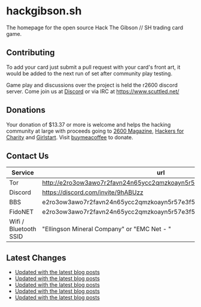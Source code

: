 # hackgibson.sh
The homepage for the open source Hack The Gibson // SH trading card game.


## Contributing

To add your card just submit a pull request with your card's front art, it would be added to the next run of set after community play testing.

Game play and discussions over the project is held the r2600 discord server. Come join us at [Discord](https://discord.com/invite/9hABUzz) or via IRC at https://www.scuttled.net/


## Donations

Your donation of $13.37 or more is welcome and helps the hacking community at large with proceeds going to [2600 Magazine](https://2600.com/), [Hackers for Charity](https://hackersforcharity.org) and [Girlstart](https://girlstart.org).  Visit [buymeacoffee](https://www.buymeacoffee.com/hackgibson.sh) to donate.


## Contact Us

Service | url
-|-
Tor | http://e2ro3ow3awo7r2favn24n65ycc2qmzkoayn5r57e3f56nvjwdcgg32ad.onion
Discord | https://discord.com/invite/9hABUzz
BBS | e2ro3ow3awo7r2favn24n65ycc2qmzkoayn5r57e3f56nvjwdcgg32ad.onion:23
FidoNET | e2ro3ow3awo7r2favn24n65ycc2qmzkoayn5r57e3f56nvjwdcgg32ad.onion:24554
Wifi / Bluetooth SSID | "Ellingson Mineral Company" or "EMC Net - <fidonet address>"

## Latest Changes
<!-- BLOG-POST-LIST:START -->
- [Updated with the latest blog posts](https://github.com/DFW2600/hackgibson.sh/commit/13a9ac96c53be4b9aede427bcddffd31c9a1d71f)
- [Updated with the latest blog posts](https://github.com/DFW2600/hackgibson.sh/commit/959afa163e3f24b87f2fe0183d7e5ac719b266d7)
- [Updated with the latest blog posts](https://github.com/DFW2600/hackgibson.sh/commit/89bcf2024f8cbe1364c776fce331617ae1aa65c7)
- [Updated with the latest blog posts](https://github.com/DFW2600/hackgibson.sh/commit/de2b899c765f7e3e4f3a2ff98b74fd115cd17f6d)
- [Updated with the latest blog posts](https://github.com/DFW2600/hackgibson.sh/commit/1e96ed29aaadcb007ad71d95fa548a5657f107dd)
<!-- BLOG-POST-LIST:END -->
